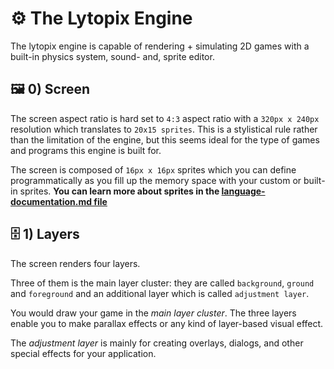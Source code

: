 # ⚙️ The Lytopix Engine 

The lytopix engine is capable of rendering + simulating 2D games with a built-in physics system, sound- and, sprite editor.

## 🖼️ 0) Screen

The screen aspect ratio is hard set to `4:3` aspect ratio with a `320px x 240px` resolution which translates to `20x15 sprites`. This is a stylistical rule rather than the limitation of the engine, but this seems ideal for the type of games and programs this engine is built for.  

The screen is composed of `16px x 16px` sprites which you can define programmatically as you fill up the memory space with your custom or built-in sprites. **You can learn more about sprites in the [language-documentation.md file](./language-documentation.md)**

## 🗄️ 1) Layers

The screen renders four layers. 

Three of them is the main layer cluster: they are called `background`, `ground` and `foreground` and an additional layer which is called `adjustment layer`.

You would draw your game in the _main layer cluster_. The three layers enable you to make parallax effects or any kind of layer-based visual effect. 

The _adjustment layer_ is mainly for creating overlays, dialogs, and other special effects for your application.